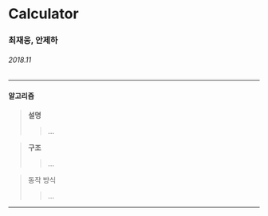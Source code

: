 # Calculator

### 최재웅, 안제하

###### 2018.11

___
#### 알고리즘

> <b> 설명 </b>
> > ...

> <b> 구조 </b>
> > ...

> 동작 방식
> > ...
___
